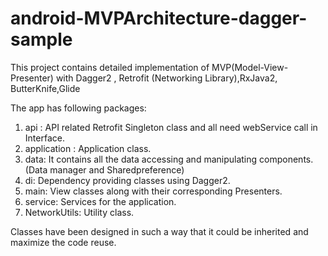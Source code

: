 # android-MVPArchitecture-dagger-sample
This project contains detailed implementation of MVP(Model-View-Presenter) with Dagger2 , Retrofit (Networking Library),RxJava2, ButterKnife,Glide  

The app has following packages:
1. api : API related Retrofit Singleton class and all need webService call in Interface. 
2. application : Application class.
3. data: It contains all the data accessing and manipulating components.(Data manager and Sharedpreference)
4. di: Dependency providing classes using Dagger2.
5. main: View classes along with their corresponding Presenters.
6. service: Services for the application.
7. NetworkUtils: Utility class.


Classes have been designed in such a way that it could be inherited and maximize the code reuse.
